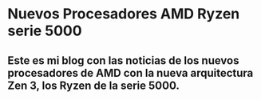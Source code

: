 # Nuevos Procesadores AMD Ryzen serie 5000
## Este es mi blog con las noticias de los nuevos procesadores de AMD con la nueva arquitectura Zen 3, los Ryzen de la serie 5000.
